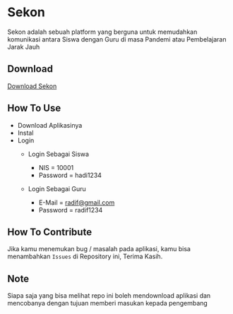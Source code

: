 # Sekon
Sekon adalah sebuah platform yang berguna untuk memudahkan komunikasi antara Siswa dengan Guru di masa Pandemi atau Pembelajaran Jarak Jauh

## Download
[Download Sekon](https://github.com/riyhs/sekon/raw/master/app/build/outputs/apk/debug/app-debug.apk)

## How To Use
- Download Aplikasinya
- Instal
- Login
  - Login Sebagai Siswa
    - NIS = 10001
    - Password = hadi1234
    
  - Login Sebagai Guru
    - E-Mail = radif@gmail.com
    - Password = radif1234
    
## How To Contribute
Jika kamu menemukan bug / masalah pada aplikasi, kamu bisa menambahkan `Issues` di Repository ini, Terima Kasih.

## Note
Siapa saja yang bisa melihat repo ini boleh mendownload aplikasi dan mencobanya dengan tujuan memberi masukan kepada pengembang
